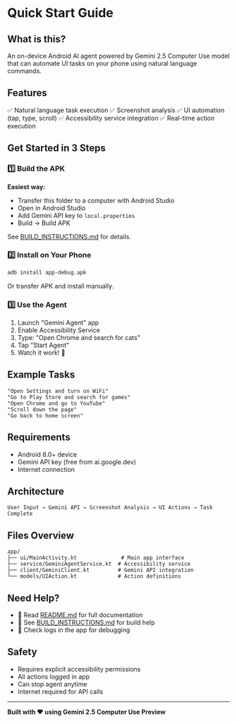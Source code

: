 # Quick Start Guide

## What is this?

An on-device Android AI agent powered by Gemini 2.5 Computer Use model that can automate UI tasks on your phone using natural language commands.

## Features

✅ Natural language task execution
✅ Screenshot analysis
✅ UI automation (tap, type, scroll)
✅ Accessibility service integration
✅ Real-time action execution

## Get Started in 3 Steps

### 1️⃣ Build the APK

**Easiest way:**
- Transfer this folder to a computer with Android Studio
- Open in Android Studio
- Add Gemini API key to `local.properties`
- Build → Build APK

See [BUILD_INSTRUCTIONS.md](BUILD_INSTRUCTIONS.md) for details.

### 2️⃣ Install on Your Phone

```bash
adb install app-debug.apk
```

Or transfer APK and install manually.

### 3️⃣ Use the Agent

1. Launch "Gemini Agent" app
2. Enable Accessibility Service
3. Type: "Open Chrome and search for cats"
4. Tap "Start Agent"
5. Watch it work! 🎉

## Example Tasks

```
"Open Settings and turn on WiFi"
"Go to Play Store and search for games"
"Open Chrome and go to YouTube"
"Scroll down the page"
"Go back to home screen"
```

## Requirements

- Android 8.0+ device
- Gemini API key (free from ai.google.dev)
- Internet connection

## Architecture

```
User Input → Gemini API → Screenshot Analysis → UI Actions → Task Complete
```

## Files Overview

```
app/
├── ui/MainActivity.kt              # Main app interface
├── service/GeminiAgentService.kt  # Accessibility service
├── client/GeminiClient.kt         # Gemini API integration
└── models/UIAction.kt             # Action definitions
```

## Need Help?

- 📖 Read [README.md](README.md) for full documentation
- 🔧 See [BUILD_INSTRUCTIONS.md](BUILD_INSTRUCTIONS.md) for build help
- 🐛 Check logs in the app for debugging

## Safety

- Requires explicit accessibility permissions
- All actions logged in app
- Can stop agent anytime
- Internet required for API calls

---

**Built with ❤️ using Gemini 2.5 Computer Use Preview**
